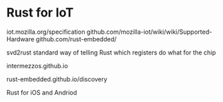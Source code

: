 # Rust for IoT

iot.mozilla.org/specification
github.com/mozilla-iot/wiki/wiki/Supported-Hardware
github.com/rust-embedded/

svd2rust
    standard way of telling Rust which registers do what for the chip

intermezzos.github.io

rust-embedded.github.io/discovery

Rust for iOS and Andriod


